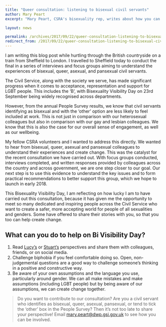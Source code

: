 ```yaml
---
title: "Queer consultation: listening to bisexual civil servants"
author: Mary Peart
excerpt: "Mary Peart, CSRA's bisexuality rep, writes about how you can help support bisexual civil servants this Bi Visibility Day."

layout: news

permalink: /archives/2017/09/22/queer-consultation-listening-to-bisexual-civil-servants/
redirect_from: /2017/09/22/queer-consultation-listening-to-bisexual-civil-servants/
---
```


I am writing this blog post while hurtling through the British countryside on a train from Sheffield to London. I travelled to Sheffield today to conduct the final in a series of interviews and focus groups aiming to understand the experiences of bisexual, queer, asexual, and pansexual civil servants.

The Civil Service, along with the society we serve, has made significant progress when it comes to acceptance, representation and support for LGBT people. This includes the ‘B’, with Bisexuality Visibility Day on 23rd September being widely recognised across departments. 

However, from the annual People Survey results, we know that civil servants identifying as bisexual and with the ‘other’ option are less likely to feel included at work. This is not just in comparison with our heterosexual colleagues but also in comparison with our gay and lesbian colleagues. We know that this is also the case for our overall sense of engagement, as well as our wellbeing. 

My fellow CSRA volunteers and I wanted to address this directly. We wanted to hear from bisexual, queer, asexual and pansexual colleagues to understand their experiences and create change. This was the catalyst for the recent consultation we have carried out. With focus groups conducted, interviews completed, and written responses provided by colleagues across the country and across government, we are one step closer to our goal.  Our next step is to use this evidence to understand the key issues and to form practical recommendations to better support this group, which we hope to launch in early 2018. 

This Bisexuality Visibility Day, I am reflecting on how lucky I am to have carried out this consultation, because it has given me the opportunity to meet so many dedicated and inspiring people across the Civil Service who want to create a safer, more accepting world for people of all sexualities and genders. Some have offered to share their stories with you, so that you too can help create change.

## What can you do to help on Bi Visibility Day?

1.	Read [Lucy’s](/2017/09/22/lucy-pedrick-lets-put-in-the-work-to-challenge-biphobia/) or [Stuart’s](/2017/09/22/stuart-andrews-open-conversations-on-bivisibilityday/) perspectives and share them with colleagues, friends, or on social media.
2.	Challenge biphobia if you feel comfortable doing so. Open, non-judgemental questions are a good way to challenge someone’s thinking in a positive and constructive way.
3.	Be aware of your own assumptions and the language you use, particularly around gender. We can all make mistakes and make assumptions (including LGBT people) but by being aware of our assumptions, we can create change together.

> Do you want to contribute to our consultation? Are you a civil servant who identifies as bisexual, queer, asexual, pansexual, or tend to tick the ‘other’ box in the People Survey? Then it’s not too late to share your perspective! Email [mary.peart@dwp.gsi.gov.uk](mailto:mary.peart@dwp.gsi.gov.uk) to see how you can be involved.
